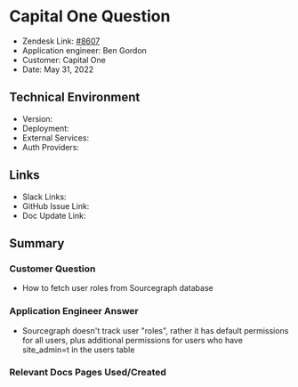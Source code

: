 
# Capital One Question <!-- Ticket Title  Hint: include keywords to make it searchable -->

- Zendesk Link: [#8607](https://sourcegraph.zendesk.com/agent/tickets/8607)
- Application engineer: Ben Gordon
- Customer: Capital One <!-- Redact if this contains personally identifying information -->
- Date: May 31, 2022

<!-- Data populated from integration, speak to Ben Gordon or Michael Bali if not working -->
<!-- During Internal team trial, fill missing data manually (we are waiting for all data to sync) -->

## Technical Environment
- Version: ​
- Deployment:
- External Services:
- Auth Providers:


## Links
<!-- Data for application engineer manual entry -->
- Slack Links:
- GitHub Issue Link:
- Doc Update Link:

## Summary
### Customer Question
- How to fetch user roles from Sourcegraph database
### Application Engineer Answer
- Sourcegraph doesn't track user "roles", rather it has default permissions for all users, plus additional permissions for users who have site_admin=t in the users table
### Relevant Docs Pages Used/Created

<!-- Once complete, upload a copy to https://github.com/sourcegraph/support-tools-internal/tree/main/resolved-tickets as a .md file -->
<!-- Name the file 8607.md -->
